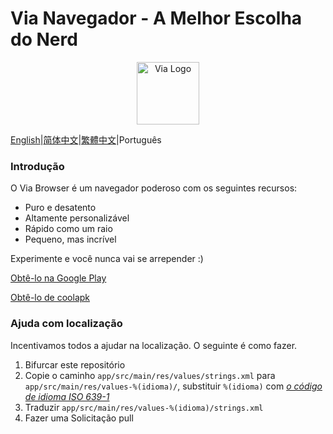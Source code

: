 # Via Navegador - A Melhor Escolha do Nerd

<div align="center"><img src="http://viayoo.com/en/images/logo.png" alt="Via Logo" height="100"/></div>

[English](https://github.com/tuyafeng/Via/blob/master/README.md)|[简体中文](https://github.com/tuyafeng/Via/blob/master/README_zh_CN.md)|[繁體中文](https://github.com/tuyafeng/Via/blob/master/README_zh_TW.md)|Português

### Introdução

O Via Browser é um navegador poderoso com os seguintes recursos:

- Puro e desatento
- Altamente personalizável
- Rápido como um raio
- Pequeno, mas incrível

Experimente e você nunca vai se arrepender :)

[Obtê-lo na Google Play](https://play.google.com/store/apps/details?id=mark.via.gp)

[Obtê-lo de coolapk](https://www.coolapk.com/apk/mark.via)

### Ajuda com localização

Incentivamos todos a ajudar na localização. O seguinte é como fazer.

1. Bifurcar este repositório
2. Copie o caminho `app/src/main/res/values/strings.xml` para `app/src/main/res/values-%(idioma)/`, substituir `%(idioma)` com [*o código de idioma ISO 639-1*](http://www.loc.gov/standards/iso639-2/php/code_list.php)
3. Traduzir `app/src/main/res/values-%(idioma)/strings.xml`
4. Fazer uma Solicitação pull
